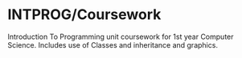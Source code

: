 # INTPROG/Coursework
Introduction To Programming unit coursework for 1st year Computer Science. Includes use of Classes and inheritance and graphics.
